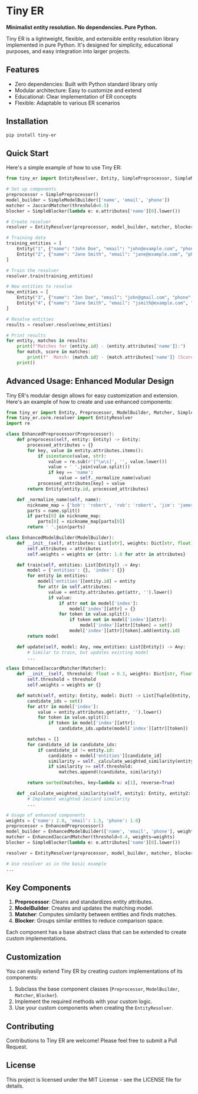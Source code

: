 # Tiny ER

**Minimalist entity resolution. No dependencies. Pure Python.**

Tiny ER is a lightweight, flexible, and extensible entity resolution library implemented in pure Python. It's designed for simplicity, educational purposes, and easy integration into larger projects.

## Features

- Zero dependencies: Built with Python standard library only
- Modular architecture: Easy to customize and extend
- Educational: Clear implementation of ER concepts
- Flexible: Adaptable to various ER scenarios

## Installation

```bash
pip install tiny-er
```

## Quick Start

Here's a simple example of how to use Tiny ER:

```python
from tiny_er import EntityResolver, Entity, SimplePreprocessor, SimpleModelBuilder, JaccardMatcher, SimpleBlocker

# Set up components
preprocessor = SimplePreprocessor()
model_builder = SimpleModelBuilder(['name', 'email', 'phone'])
matcher = JaccardMatcher(threshold=0.5)
blocker = SimpleBlocker(lambda e: e.attributes['name'][0].lower())

# Create resolver
resolver = EntityResolver(preprocessor, model_builder, matcher, blocker)

# Training data
training_entities = [
    Entity("1", {"name": "John Doe", "email": "john@example.com", "phone": "123-456-7890"}),
    Entity("2", {"name": "Jane Smith", "email": "jane@example.com", "phone": "987-654-3210"}),
]

# Train the resolver
resolver.train(training_entities)

# New entities to resolve
new_entities = [
    Entity("3", {"name": "Jon Doe", "email": "john@gmail.com", "phone": "123-456-7890"}),
    Entity("4", {"name": "Jane Smith", "email": "jsmith@example.com", "phone": "987-654-3210"}),
]

# Resolve entities
results = resolver.resolve(new_entities)

# Print results
for entity, matches in results:
    print(f"Matches for {entity.id} - {entity.attributes['name']}:")
    for match, score in matches:
        print(f"  Match: {match.id} - {match.attributes['name']} (Score: {score:.2f})")
    print()
```

## Advanced Usage: Enhanced Modular Design

Tiny ER's modular design allows for easy customization and extension. Here's an example of how to create and use enhanced components:

```python
from tiny_er import Entity, Preprocessor, ModelBuilder, Matcher, SimpleBlocker
from tiny_er.core.resolver import EntityResolver
import re

class EnhancedPreprocessor(Preprocessor):
    def preprocess(self, entity: Entity) -> Entity:
        processed_attributes = {}
        for key, value in entity.attributes.items():
            if isinstance(value, str):
                value = re.sub(r'[^\w\s]', '', value.lower())
                value = ' '.join(value.split())
                if key == 'name':
                    value = self._normalize_name(value)
            processed_attributes[key] = value
        return Entity(entity.id, processed_attributes)

    def _normalize_name(self, name):
        nickname_map = {'bob': 'robert', 'rob': 'robert', 'jim': 'james', 'john': 'jonathan', 'jon': 'jonathan'}
        parts = name.split()
        if parts[0] in nickname_map:
            parts[0] = nickname_map[parts[0]]
        return ' '.join(parts)

class EnhancedModelBuilder(ModelBuilder):
    def __init__(self, attributes: List[str], weights: Dict[str, float] = None):
        self.attributes = attributes
        self.weights = weights or {attr: 1.0 for attr in attributes}

    def train(self, entities: List[Entity]) -> Any:
        model = {'entities': {}, 'index': {}}
        for entity in entities:
            model['entities'][entity.id] = entity
            for attr in self.attributes:
                value = entity.attributes.get(attr, '').lower()
                if value:
                    if attr not in model['index']:
                        model['index'][attr] = {}
                    for token in value.split():
                        if token not in model['index'][attr]:
                            model['index'][attr][token] = set()
                        model['index'][attr][token].add(entity.id)
        return model

    def update(self, model: Any, new_entities: List[Entity]) -> Any:
        # Similar to train, but updates existing model
        ...

class EnhancedJaccardMatcher(Matcher):
    def __init__(self, threshold: float = 0.3, weights: Dict[str, float] = None):
        self.threshold = threshold
        self.weights = weights or {}

    def match(self, entity: Entity, model: Dict) -> List[Tuple[Entity, float]]:
        candidate_ids = set()
        for attr in model['index']:
            value = entity.attributes.get(attr, '').lower()
            for token in value.split():
                if token in model['index'][attr]:
                    candidate_ids.update(model['index'][attr][token])

        matches = []
        for candidate_id in candidate_ids:
            if candidate_id != entity.id:
                candidate = model['entities'][candidate_id]
                similarity = self._calculate_weighted_similarity(entity, candidate)
                if similarity >= self.threshold:
                    matches.append((candidate, similarity))

        return sorted(matches, key=lambda x: x[1], reverse=True)

    def _calculate_weighted_similarity(self, entity1: Entity, entity2: Entity) -> float:
        # Implement weighted Jaccard similarity
        ...

# Usage of enhanced components
weights = {'name': 2.0, 'email': 1.5, 'phone': 1.0}
preprocessor = EnhancedPreprocessor()
model_builder = EnhancedModelBuilder(['name', 'email', 'phone'], weights)
matcher = EnhancedJaccardMatcher(threshold=0.4, weights=weights)
blocker = SimpleBlocker(lambda e: e.attributes['name'][0].lower())

resolver = EntityResolver(preprocessor, model_builder, matcher, blocker)

# Use resolver as in the basic example
...
```

## Key Components

1. **Preprocessor**: Cleans and standardizes entity attributes.
2. **ModelBuilder**: Creates and updates the matching model.
3. **Matcher**: Computes similarity between entities and finds matches.
4. **Blocker**: Groups similar entities to reduce comparison space.

Each component has a base abstract class that can be extended to create custom implementations.

## Customization

You can easily extend Tiny ER by creating custom implementations of its components:

1. Subclass the base component classes (`Preprocessor`, `ModelBuilder`, `Matcher`, `Blocker`).
2. Implement the required methods with your custom logic.
3. Use your custom components when creating the `EntityResolver`.

## Contributing

Contributions to Tiny ER are welcome! Please feel free to submit a Pull Request.

## License

This project is licensed under the MIT License - see the LICENSE file for details.
